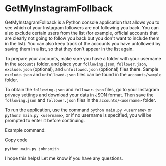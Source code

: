 # GetMyInstagramFollback

GetMyInstagramFollback is a Python console application that allows you to see which of your Instagram followers are not following you back. You can also exclude certain users from the list (for example, official accounts that are clearly not going to follow you back but you don't want to include them in the list). You can also keep track of the accounts you have unfollowed by saving them in a list, so that they don't appear in the list again.

To prepare your accounts, make sure you have a folder with your username in the `accounts` folder, and place your `following.json`, `follower.json`, `exclude.json` (optional), and `unfollowed.json` (optional) files there. Sample `exclude.json` and `unfollowed.json` files can be found in the `accounts/sample` folder.

To obtain the `following.json` and `follower.json` files, go to your Instagram privacy settings and download your data in JSON format. Then save the `following.json` and `follower.json` files in the `accounts/<username>` folder.

To run the application, use the command `python main.py <username>` or `python3 main.py <username>`, or if no username is specified, you will be prompted to enter it before continuing.

Example command:

Copy code

`python main.py johnsmith` 

I hope this helps! Let me know if you have any questions.